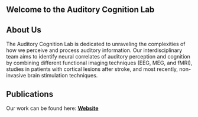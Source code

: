 ## Welcome to the Auditory Cognition Lab

## About Us
The Auditory Cognition Lab is dedicated to unraveling the complexities of how we perceive and process auditory information. Our interdisciplinary team aims to identify neural correlates of auditory perception and cognition by combining different functional imaging techniques (EEG, MEG, and fMRI), studies in patients with cortical lesions after stroke, and most recently, non-invasive brain stimulation techniques.

## Publications
Our work can be found here: **[Website](https://www.klinikum.uni-heidelberg.de/neurologische-klinik/neurologie-und-poliklinik/forschung/systems-neuroscience/auditory-cognition-lab#publications)**
